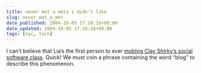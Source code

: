 ```yaml
---
title: never met a meta i didn't like
slug: never_met_a_met
date_published: 2004-10-05 17:18:16+00:00
date_updated: 2004-10-05 17:18:16+00:00
tags: [nyc, tech]
---
```

I can’t believe that Lia’s the first person to ever [moblog Clay Shirky’s social software class](http://www.flickr.com/photos/lia/703110/?#comment86249). Quick! We must coin a phrase containing the word “blog” to describe this phenomenon.
